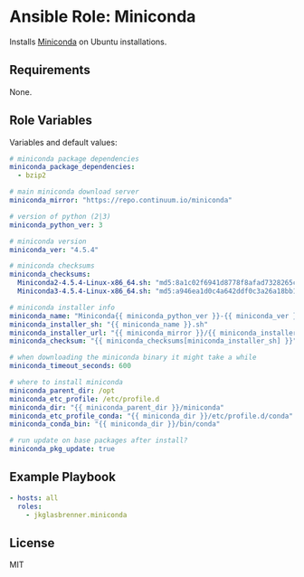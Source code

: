 # Ansible Role: Miniconda

Installs [Miniconda](https://conda.io/miniconda.html) on Ubuntu installations.

## Requirements

None.

## Role Variables

Variables and default values:

```yaml
# miniconda package dependencies
miniconda_package_dependencies:
  - bzip2

# main miniconda download server
miniconda_mirror: "https://repo.continuum.io/miniconda"

# version of python (2|3)
miniconda_python_ver: 3

# miniconda version
miniconda_ver: "4.5.4"

# miniconda checksums
miniconda_checksums:
  Miniconda2-4.5.4-Linux-x86_64.sh: "md5:8a1c02f6941d8778f8afad7328265cf5"
  Miniconda3-4.5.4-Linux-x86_64.sh: "md5:a946ea1d0c4a642ddf0c3a26a18bb16d"

# miniconda installer info
miniconda_name: "Miniconda{{ miniconda_python_ver }}-{{ miniconda_ver }}-Linux-x86_64"
miniconda_installer_sh: "{{ miniconda_name }}.sh"
miniconda_installer_url: "{{ miniconda_mirror }}/{{ miniconda_installer_sh }}"
miniconda_checksum: "{{ miniconda_checksums[miniconda_installer_sh] }}"

# when downloading the miniconda binary it might take a while
miniconda_timeout_seconds: 600

# where to install miniconda
miniconda_parent_dir: /opt
miniconda_etc_profile: /etc/profile.d
miniconda_dir: "{{ miniconda_parent_dir }}/miniconda"
miniconda_etc_profile_conda: "{{ miniconda_dir }}/etc/profile.d/conda"
miniconda_conda_bin: "{{ miniconda_dir }}/bin/conda"

# run update on base packages after install?
miniconda_pkg_update: true
```

## Example Playbook

```yaml
- hosts: all
  roles:
    - jkglasbrenner.miniconda
```

## License

MIT

